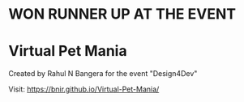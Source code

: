 <h1>WON RUNNER UP AT THE EVENT</h1>

<h1>Virtual Pet Mania</h1>
<p> Created by Rahul N Bangera for the event "Design4Dev" </p>

Visit: https://bnir.github.io/Virtual-Pet-Mania/
